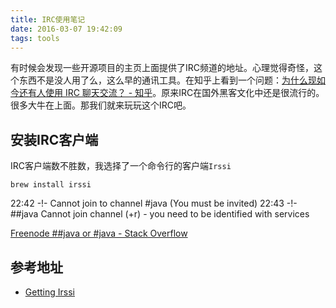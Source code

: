 ```yaml
---
title: IRC使用笔记
date: 2016-03-07 19:42:09
tags: tools
---
```


有时候会发现一些开源项目的主页上面提供了IRC频道的地址。心理觉得奇怪，这个东西不是没人用了么，这么早的通讯工具。在知乎上看到一个问题：[为什么现如今还有人使用 IRC 聊天交流？ - 知乎](https://www.zhihu.com/question/24851247)。原来IRC在国外黑客文化中还是很流行的。很多大牛在上面。那我们就来玩玩这个IRC吧。

## 安装IRC客户端
IRC客户端数不胜数，我选择了一个命令行的客户端`Irssi`

    brew install irssi



22:42 -!- Cannot join to channel #java (You must be invited)
22:43 -!- ##java Cannot join channel (+r) - you need to be identified with services

[Freenode ##java or #java - Stack Overflow](http://stackoverflow.com/questions/13271092/freenode-java-or-java)


## 参考地址
- [Getting Irssi](https://irssi.org/download/#binaries)
